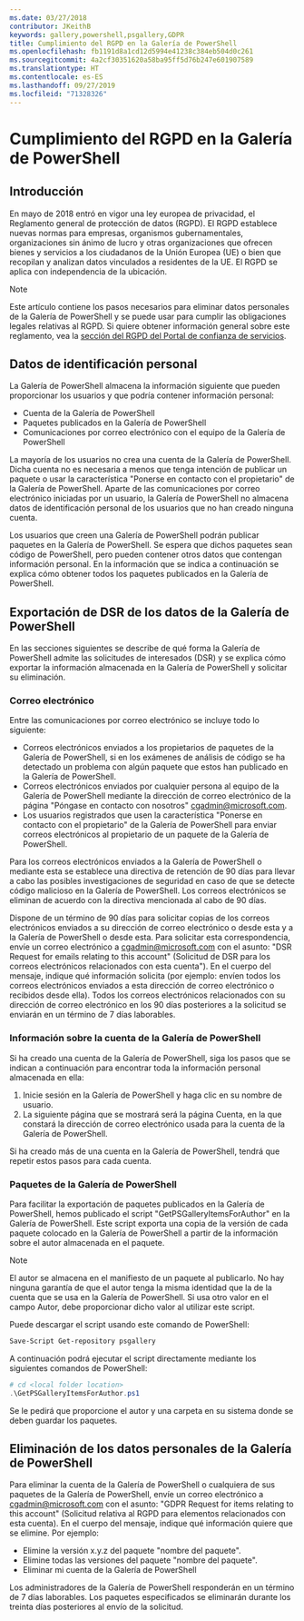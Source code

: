 ```yaml
---
ms.date: 03/27/2018
contributor: JKeithB
keywords: gallery,powershell,psgallery,GDPR
title: Cumplimiento del RGPD en la Galería de PowerShell
ms.openlocfilehash: fb1191d8a1cd12d5994e41238c384eb504d0c261
ms.sourcegitcommit: 4a2cf30351620a58ba95ff5d76b247e601907589
ms.translationtype: HT
ms.contentlocale: es-ES
ms.lasthandoff: 09/27/2019
ms.locfileid: "71328326"
---
```

# <a name="powershell-gallery-gdpr-compliance"></a>Cumplimiento del RGPD en la Galería de PowerShell

## <a name="overview"></a>Introducción

En mayo de 2018 entró en vigor una ley europea de privacidad, el Reglamento general de protección de datos (RGPD).
El RGPD establece nuevas normas para empresas, organismos gubernamentales, organizaciones sin ánimo de lucro y otras organizaciones que ofrecen bienes y servicios a los ciudadanos de la Unión Europea (UE) o bien que recopilan y analizan datos vinculados a residentes de la UE.
El RGPD se aplica con independencia de la ubicación.

> [!NOTE]
> Este artículo contiene los pasos necesarios para eliminar datos personales de la Galería de PowerShell y se puede usar para cumplir las obligaciones legales relativas al RGPD. Si quiere obtener información general sobre este reglamento, vea la [sección del RGPD del Portal de confianza de servicios](https://servicetrust.microsoft.com/ViewPage/GDPRGetStarted).

## <a name="personally-identifiable-data"></a>Datos de identificación personal

La Galería de PowerShell almacena la información siguiente que pueden proporcionar los usuarios y que podría contener información personal:

- Cuenta de la Galería de PowerShell
- Paquetes publicados en la Galería de PowerShell
- Comunicaciones por correo electrónico con el equipo de la Galería de PowerShell

La mayoría de los usuarios no crea una cuenta de la Galería de PowerShell.
Dicha cuenta no es necesaria a menos que tenga intención de publicar un paquete o usar la característica "Ponerse en contacto con el propietario" de la Galería de PowerShell.
Aparte de las comunicaciones por correo electrónico iniciadas por un usuario, la Galería de PowerShell no almacena datos de identificación personal de los usuarios que no han creado ninguna cuenta.

Los usuarios que creen una Galería de PowerShell podrán publicar paquetes en la Galería de PowerShell.
Se espera que dichos paquetes sean código de PowerShell, pero pueden contener otros datos que contengan información personal.
En la información que se indica a continuación se explica cómo obtener todos los paquetes publicados en la Galería de PowerShell.

## <a name="dsr-export-of-powershell-gallery-data"></a>Exportación de DSR de los datos de la Galería de PowerShell

En las secciones siguientes se describe de qué forma la Galería de PowerShell admite las solicitudes de interesados (DSR) y se explica cómo exportar la información almacenada en la Galería de PowerShell y solicitar su eliminación.

### <a name="email"></a>Correo electrónico

Entre las comunicaciones por correo electrónico se incluye todo lo siguiente:

- Correos electrónicos enviados a los propietarios de paquetes de la Galería de PowerShell, si en los exámenes de análisis de código se ha detectado un problema con algún paquete que estos han publicado en la Galería de PowerShell.
- Correos electrónicos enviados por cualquier persona al equipo de la Galería de PowerShell mediante la dirección de correo electrónico de la página "Póngase en contacto con nosotros" [cgadmin@microsoft.com](mailto:cgadmin@microsoft.com).
- Los usuarios registrados que usen la característica "Ponerse en contacto con el propietario" de la Galería de PowerShell para enviar correos electrónicos al propietario de un paquete de la Galería de PowerShell.

Para los correos electrónicos enviados a la Galería de PowerShell o mediante esta se establece una directiva de retención de 90 días para llevar a cabo las posibles investigaciones de seguridad en caso de que se detecte código malicioso en la Galería de PowerShell.
Los correos electrónicos se eliminan de acuerdo con la directiva mencionada al cabo de 90 días.

Dispone de un término de 90 días para solicitar copias de los correos electrónicos enviados a su dirección de correo electrónico o desde esta y a la Galería de PowerShell o desde esta.
Para solicitar esta correspondencia, envíe un correo electrónico a [cgadmin@microsoft.com](mailto:cgadmin@microsoft.com) con el asunto: "DSR Request for emails relating to this account" (Solicitud de DSR para los correos electrónicos relacionados con esta cuenta").
En el cuerpo del mensaje, indique qué información solicita (por ejemplo: envíen todos los correos electrónicos enviados a esta dirección de correo electrónico o recibidos desde ella). Todos los correos electrónicos relacionados con su dirección de correo electrónico en los 90 días posteriores a la solicitud se enviarán en un término de 7 días laborables.

### <a name="powershell-gallery-account-information"></a>Información sobre la cuenta de la Galería de PowerShell

Si ha creado una cuenta de la Galería de PowerShell, siga los pasos que se indican a continuación para encontrar toda la información personal almacenada en ella:

1. Inicie sesión en la Galería de PowerShell y haga clic en su nombre de usuario.
2. La siguiente página que se mostrará será la página Cuenta, en la que constará la dirección de correo electrónico usada para la cuenta de la Galería de PowerShell.

Si ha creado más de una cuenta en la Galería de PowerShell, tendrá que repetir estos pasos para cada cuenta.

### <a name="packages-in-the-powershell-gallery"></a>Paquetes de la Galería de PowerShell

Para facilitar la exportación de paquetes publicados en la Galería de PowerShell, hemos publicado el script "GetPSGalleryItemsForAuthor" en la Galería de PowerShell.
Este script exporta una copia de la versión de cada paquete colocado en la Galería de PowerShell a partir de la información sobre el autor almacenada en el paquete.

> [!NOTE]
> El autor se almacena en el manifiesto de un paquete al publicarlo.
> No hay ninguna garantía de que el autor tenga la misma identidad que la de la cuenta que se usa en la Galería de PowerShell.
> Si usa otro valor en el campo Autor, debe proporcionar dicho valor al utilizar este script.

Puede descargar el script usando este comando de PowerShell:

```powershell
Save-Script Get-repository psgallery
```

A continuación podrá ejecutar el script directamente mediante los siguientes comandos de PowerShell:

```powershell
# cd <local folder location>
.\GetPSGalleryItemsForAuthor.ps1
```

Se le pedirá que proporcione el autor y una carpeta en su sistema donde se deben guardar los paquetes.

## <a name="deleting-personal-data-from-the-powershell-gallery"></a>Eliminación de los datos personales de la Galería de PowerShell

Para eliminar la cuenta de la Galería de PowerShell o cualquiera de sus paquetes de la Galería de PowerShell, envíe un correo electrónico a cgadmin@microsoft.com con el asunto: "GDPR Request for items relating to this account" (Solicitud relativa al RGPD para elementos relacionados con esta cuenta).
En el cuerpo del mensaje, indique qué información quiere que se elimine. Por ejemplo:

- Elimine la versión x.y.z del paquete "nombre del paquete".
- Elimine todas las versiones del paquete "nombre del paquete".
- Eliminar mi cuenta de la Galería de PowerShell

Los administradores de la Galería de PowerShell responderán en un término de 7 días laborables.
Los paquetes especificados se eliminarán durante los treinta días posteriores al envío de la solicitud.
